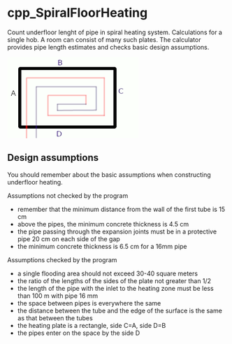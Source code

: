 # cpp_SpiralFloorHeating
Count underfloor lenght of pipe in spiral heating system.
Calculations for a single hob. A room can consist of many such plates. The calculator provides pipe length estimates and checks basic design assumptions.

<p aling="center">
<img src="room.gif">
</p>

## Design assumptions

You should remember about the basic assumptions when constructing underfloor heating.

Assumptions not checked by the program
- remember that the minimum distance from the wall of the first tube is 15 cm
- above the pipes, the minimum concrete thickness is 4.5 cm
- the pipe passing through the expansion joints must be in a protective pipe 20 cm on each side of the gap
- the minimum concrete thickness is 6.5 cm for a 16mm pipe

Assumptions checked by the program
- a single flooding area should not exceed 30-40 square meters
- the ratio of the lengths of the sides of the plate not greater than 1/2
- the length of the pipe with the inlet to the heating zone must be less than 100 m with pipe 16 mm
- the space between pipes is everywhere the same
- the distance between the tube and the edge of the surface is the same as that between the tubes
- the heating plate is a rectangle, side C=A, side D=B
- the pipes enter on the space by the side D


